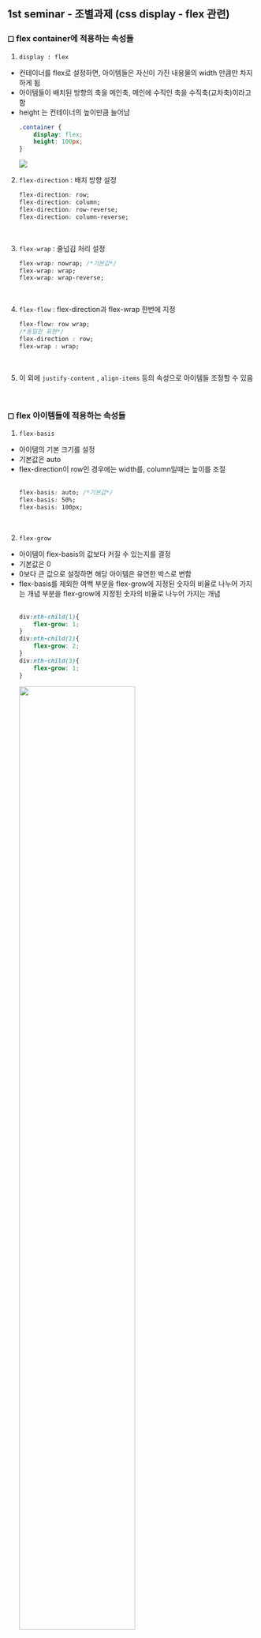 ## 1st seminar - 조별과제 (css display - flex 관련)

### ◻ flex container에 적용하는 속성들
1. `display : flex`
- 컨테이너를 flex로 설정하면, 아이템들은 자신이 가진 내용물의 width 만큼만 차지하게 됨
- 아이템들이 배치된 방향의 축을 메인축, 메인에 수직인 축을 수직축(교차축)이라고 함
- height 는 컨테이너의 높이만큼 늘어남<br>
    ```css
    .container {
        display: flex;
        height: 100px;
    }
    ```
    <img src="https://user-images.githubusercontent.com/49135797/114216412-d824b200-99a1-11eb-9b10-f0ab1ea0dd9c.png">
    
2. `flex-direction` : 배치 방향 설정<br>
    ```css
    flex-direction: row;
    flex-direction: column;
    flex-direction: row-reverse;
    flex-direction: column-reverse;
    ```
<br> 

3. `flex-wrap` : 줄넘김 처리 설정<br>
    ```css
    flex-wrap: nowrap; /*기본값*/
    flex-wrap: wrap; 
    flex-wrap: wrap-reverse;
    ```
<br>

4. `flex-flow` : flex-direction과 flex-wrap 한번에 지정<br>

    ```css
    flex-flow: row wrap;
    /*동일한 표현*/
    flex-direction : row;
    flex-wrap : wrap;
    ```
<br>

5. 이 외에 `justify-content` , `align-items` 등의 속성으로 아이템들 조정할 수 있음

<br>

### ◻ flex 아이템들에 적용하는 속성들

1. `flex-basis`
- 아이템의 기본 크기를 설정
- 기본값은 auto
- flex-direction이 row인 경우에는 width를, column일때는 높이를 조절<br><br>
  ```css
  flex-basis: auto; /*기본값*/
  flex-basis: 50%;
  flex-basis: 100px;
  ```
  <br>

2. `flex-grow`
- 아이템이 flex-basis의 값보다 커질 수 있는지를 결정
- 기본값은 0
- 0보다 큰 값으로 설정하면 해당 아이템은 유연한 박스로 변함
- flex-basis를 제외한 여백 부분을 flex-grow에 지정된 숫자의 비율로 나누어 가지는 개념 부분을 flex-grow에 지정된 숫자의 비율로 나누어 가지는 개념<br><br>
  ```css
  div:nth-child(1){
      flex-grow: 1;
  }
  div:nth-child(2){
      flex-grow: 2;
  }
  div:nth-child(3){
      flex-grow: 1;
  }
  ```
  <img src="https://user-images.githubusercontent.com/49135797/114216472-eb378200-99a1-11eb-9fb1-c012d92c0f08.png" width="70%">
  <br><br>

3. `flex-shrink` 
- 아이템이 flex-basis의 값보다 작아질 수 있는지를 결정
- 0보다 큰 값이 설정되면 해당 아이템은 유연한 박스로 변하고, flex-basis의 값보다 작아짐
- 기본값은 1이므로, 따로 설정하지 않아도 flex-basis보다 작아질 수 있음
- 0으로 세팅하면 아이템의 크기는 flex-basis보다 작아지지 않기 때문에 고정폭을 만드는데에 용이 <br>
(컨테이너의 크기가 아무리 변해도 해당 아이템의 크기는 변하지 않도록 유지하고 싶은 경우에 사용)<br><br>
  ```css
  span:nth-child(1){
      flex-shrink: 0; 
      width: 50px;
  }
  span:nth-child(2){
      flex: 1;
  }
  ```
  <img src="https://user-images.githubusercontent.com/49135797/114216518-f8547100-99a1-11eb-9485-d3d00186c222.png">

4. `flex` 
- flex-grow, flex-shrink, flex-basis를 한 번에 사용할 수 있는 축약형 속성<br>
  ```css
  span:nth-child(1){
      flex: 1 1 0;
  }
  span:nth-child(2){
      flex: 2 1 0;
  }
  ```
  <img src="https://user-images.githubusercontent.com/49135797/114216568-099d7d80-99a2-11eb-9a77-30dfa99fbd8a.png">
  
  <br><br>
  
---

[References] <br>
https://studiomeal.com/archives/197